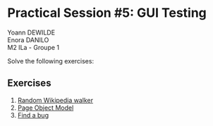 # Practical Session #5: GUI Testing

Yoann DEWILDE\
Enora DANILO\
M2 ILa - Groupe 1

Solve the following exercises:


## Exercises

1. [Random Wikipedia walker](./exercises/wikipedia.md)
2. [Page Object Model](./exercises/pageobject.md)
3. [Find a bug](./exercises/findabug.md)